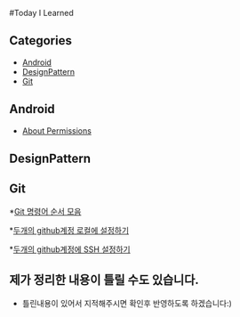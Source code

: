 #Today I Learned

 ## Categories
* [Android](#Android)
* [DesignPattern](#DesignPattern)
* [Git](#Git)


## Android
* [About Permissions](/Android/about_runtime_permission.md)

## DesignPattern

## Git

*[Git 명령어 순서 모음](/Git/GitSteps.md)

*[두개의 github계정 로컬에 설정하기](/Git/SettingTwoGithubAccount.md)

*[두개의 github계정에 SSH 설정하기 ](/Git/CreateMutipleSSH.md)


## 제가 정리한 내용이 틀릴 수도 있습니다.
* 틀린내용이 있어서 지적해주시면 확인후 반영하도록 하겠습니다:)
